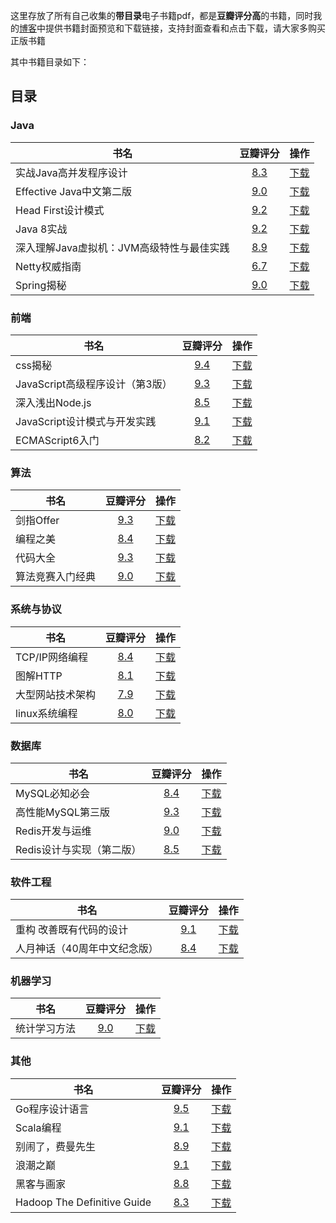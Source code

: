 这里存放了所有自己收集的**带目录**电子书籍pdf，都是**豆瓣评分高**的书籍，同时我的[博客](https://guanpengchn.github.io/#/book)中提供书籍封面预览和下载链接，支持封面查看和点击下载，请大家多购买正版书籍

其中书籍目录如下：

## 目录

### Java

|书名|豆瓣评分|操作|
|---|:-:|:-:|
|实战Java高并发程序设计|[8.3](https://book.douban.com/subject/26663605/)|[下载](https://github.com/guanpengchn/aaron.books/raw/master/%E5%AE%9E%E6%88%98Java%E9%AB%98%E5%B9%B6%E5%8F%91%E7%A8%8B%E5%BA%8F%E8%AE%BE%E8%AE%A1.pdf)|
|Effective Java中文第二版|[9.0](https://book.douban.com/subject/3360807/)|[下载](https://github.com/guanpengchn/aaron.books/raw/master/Effective%20Java%E4%B8%AD%E6%96%87%E7%AC%AC%E4%BA%8C%E7%89%88.pdf)|
|Head First设计模式|[9.2](https://book.douban.com/subject/2243615/)|[下载](https://github.com/guanpengchn/aaron.books/raw/master/Head%20First%E8%AE%BE%E8%AE%A1%E6%A8%A1%E5%BC%8F.pdf)|
|Java 8实战|[9.2](https://book.douban.com/subject/26772632/)|[下载](https://github.com/guanpengchn/aaron.books/raw/master/Java%208%E5%AE%9E%E6%88%98.pdf)|
|深入理解Java虚拟机：JVM高级特性与最佳实践|[8.9](https://book.douban.com/subject/24722612/)|[下载](https://github.com/guanpengchn/aaron.books/raw/master/%E6%B7%B1%E5%85%A5%E7%90%86%E8%A7%A3Java%E8%99%9A%E6%8B%9F%E6%9C%BA%EF%BC%9AJVM%E9%AB%98%E7%BA%A7%E7%89%B9%E6%80%A7%E4%B8%8E%E6%9C%80%E4%BD%B3%E5%AE%9E%E8%B7%B5.pdf)|
|Netty权威指南|[6.7](https://book.douban.com/subject/26373138/)|[下载](https://github.com/guanpengchn/aaron.books/raw/master/Netty%E6%9D%83%E5%A8%81%E6%8C%87%E5%8D%97.pdf)|
|Spring揭秘|[9.0](https://book.douban.com/subject/3897837/)|[下载](https://github.com/guanpengchn/aaron.books/raw/master/Spring%E6%8F%AD%E7%A7%98.pdf)| 

### 前端

|书名|豆瓣评分|操作|
|---|:-:|:-:|
|css揭秘|[9.4](https://book.douban.com/subject/26745943/)|[下载](https://github.com/guanpengchn/aaron.books/raw/master/css%E6%8F%AD%E7%A7%98.pdf)|
|JavaScript高级程序设计（第3版）|[9.3](https://book.douban.com/subject/10546125/)|[下载](https://github.com/guanpengchn/aaron.books/raw/master/JavaScript%E9%AB%98%E7%BA%A7%E7%A8%8B%E5%BA%8F%E8%AE%BE%E8%AE%A1%EF%BC%88%E7%AC%AC3%E7%89%88%EF%BC%89.pdf)|
|深入浅出Node.js|[8.5](https://book.douban.com/subject/25768396/)|[下载](https://github.com/guanpengchn/aaron.books/raw/master/%E6%B7%B1%E5%85%A5%E6%B5%85%E5%87%BANode.js.pdf)|
|JavaScript设计模式与开发实践|[9.1](https://book.douban.com/subject/26382780/)|[下载](https://github.com/guanpengchn/aaron.books/raw/master/JavaScript%E8%AE%BE%E8%AE%A1%E6%A8%A1%E5%BC%8F%E4%B8%8E%E5%BC%80%E5%8F%91%E5%AE%9E%E8%B7%B5.pdf)|
|ECMAScript6入门|[8.2](https://book.douban.com/subject/25966265/)|[下载](https://github.com/guanpengchn/aaron.books/raw/master/ECMAScript6%E5%85%A5%E9%97%A8.pdf)|

### 算法

|书名|豆瓣评分|操作|
|---|:-:|:-:|
|剑指Offer|[9.3](https://book.douban.com/subject/27008702/)|[下载](https://github.com/guanpengchn/aaron.books/raw/master/%E5%89%91%E6%8C%87Offer.pdf)|
|编程之美|[8.4](https://book.douban.com/subject/3004255/)|[下载](https://github.com/guanpengchn/aaron.books/raw/master/%E7%BC%96%E7%A8%8B%E4%B9%8B%E7%BE%8E.pdf)|
|代码大全|[9.3](https://book.douban.com/subject/1477390/)|[下载](https://github.com/guanpengchn/aaron.books/raw/master/%E4%BB%A3%E7%A0%81%E5%A4%A7%E5%85%A8.pdf)|
|算法竞赛入门经典|[9.0](https://book.douban.com/subject/25902102/)|[下载](https://github.com/guanpengchn/aaron.books/raw/master/%E7%AE%97%E6%B3%95%E7%AB%9E%E8%B5%9B%E5%85%A5%E9%97%A8%E7%BB%8F%E5%85%B8.pdf)| 

### 系统与协议

|书名|豆瓣评分|操作|
|---|:-:|:-:|
|TCP/IP网络编程|[8.4](https://book.douban.com/subject/25911735/)|[下载](https://github.com/guanpengchn/aaron.books/raw/master/TCP&IP%E7%BD%91%E7%BB%9C%E7%BC%96%E7%A8%8B.pdf)|
|图解HTTP|[8.1](https://book.douban.com/subject/25863515/)|[下载](https://github.com/guanpengchn/aaron.books/raw/master/%E5%9B%BE%E8%A7%A3HTTP.pdf)|
|大型网站技术架构|[7.9](https://book.douban.com/subject/25723064/)|[下载](https://github.com/guanpengchn/aaron.books/raw/master/%E5%A4%A7%E5%9E%8B%E7%BD%91%E7%AB%99%E6%8A%80%E6%9C%AF%E6%9E%B6%E6%9E%84.pdf)|
|linux系统编程|[8.0](https://book.douban.com/subject/3907181/)|[下载](https://github.com/guanpengchn/aaron.books/raw/master/linux%E7%B3%BB%E7%BB%9F%E7%BC%96%E7%A8%8B.pdf)| 

### 数据库

|书名|豆瓣评分|操作|
|---|:-:|:-:|
|MySQL必知必会|[8.4](https://book.douban.com/subject/3354490/)|[下载](https://github.com/guanpengchn/aaron.books/raw/master/MySQL%E5%BF%85%E7%9F%A5%E5%BF%85%E4%BC%9A.pdf)|
|高性能MySQL第三版|[9.3](https://book.douban.com/subject/23008813/)|[下载](https://github.com/guanpengchn/aaron.books/raw/master/%E9%AB%98%E6%80%A7%E8%83%BDmysql%E7%AC%AC%E4%B8%89%E7%89%88.pdf)|
|Redis开发与运维|[9.0](https://book.douban.com/subject/26971561/)|[下载](https://github.com/guanpengchn/aaron.books/raw/master/Redis%E5%BC%80%E5%8F%91%E4%B8%8E%E8%BF%90%E7%BB%B4.pdf)|
|Redis设计与实现（第二版）|[8.5](https://book.douban.com/subject/25900156/)|[下载](https://github.com/guanpengchn/aaron.books/raw/master/redis%E8%AE%BE%E8%AE%A1%E4%B8%8E%E5%AE%9E%E7%8E%B0(%E7%AC%AC%E4%BA%8C%E7%89%88).pdf)|

### 软件工程

|书名|豆瓣评分|操作|
|---|:-:|:-:|
|重构 改善既有代码的设计|[9.1](https://book.douban.com/subject/4262627/)|[下载](https://github.com/guanpengchn/aaron.books/raw/master/%E9%87%8D%E6%9E%84%20%E6%94%B9%E5%96%84%E6%97%A2%E6%9C%89%E4%BB%A3%E7%A0%81%E7%9A%84%E8%AE%BE%E8%AE%A1.pdf)|
|人月神话（40周年中文纪念版）|[8.4](https://book.douban.com/subject/26358448/)|[下载](https://github.com/guanpengchn/aaron.books/raw/master/%E4%BA%BA%E6%9C%88%E7%A5%9E%E8%AF%9D%EF%BC%8840%E5%91%A8%E5%B9%B4%E4%B8%AD%E6%96%87%E7%BA%AA%E5%BF%B5%E7%89%88%EF%BC%89.pdf)|

### 机器学习

|书名|豆瓣评分|操作|
|---|:-:|:-:|
|统计学习方法|[9.0](https://book.douban.com/subject/10590856/)|[下载](https://github.com/guanpengchn/aaron.books/raw/master/%E7%BB%9F%E8%AE%A1%E5%AD%A6%E4%B9%A0%E6%96%B9%E6%B3%95.pdf)|

### 其他

|书名|豆瓣评分|操作|
|---|:-:|:-:|
|Go程序设计语言|[9.5](https://book.douban.com/subject/26859123/)|[下载](https://github.com/guanpengchn/aaron.books/raw/master/Go%E7%A8%8B%E5%BA%8F%E8%AE%BE%E8%AE%A1%E8%AF%AD%E8%A8%80.pdf)|
|Scala编程|[9.1](https://book.douban.com/subject/27591387/)|[下载](https://github.com/guanpengchn/aaron.books/raw/master/Scala%E7%BC%96%E7%A8%8B.pdf)|
|别闹了，费曼先生|[8.9](https://book.douban.com/subject/1037602/)|[下载](https://github.com/guanpengchn/aaron.books/raw/master/%E5%88%AB%E9%97%B9%E4%BA%86%EF%BC%8C%E8%B4%B9%E6%9B%BC%E5%85%88%E7%94%9F.pdf)|
|浪潮之巅|[9.1](https://book.douban.com/subject/6709783/)|[下载](https://github.com/guanpengchn/aaron.books/raw/master/%E6%B5%AA%E6%BD%AE%E4%B9%8B%E5%B7%85.pdf)|
|黑客与画家|[8.8](https://book.douban.com/subject/6021440/)|[下载](https://github.com/guanpengchn/aaron.books/raw/master/%E9%BB%91%E5%AE%A2%E4%B8%8E%E7%94%BB%E5%AE%B6.pdf)|
|Hadoop The Definitive Guide|[8.3](https://book.douban.com/subject/3220004/)|[下载](https://github.com/guanpengchn/aaron.books/raw/master/Hadoop%20The%20Definitive%20Guide.pdf)|
